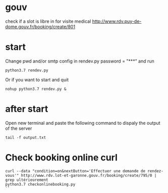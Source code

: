 # gouv
check if a slot is libre in for visite medical http://www.rdv.puy-de-dome.gouv.fr/booking/create/801

# start
Change pwd and/or smtp config in rendev.py password = "***" and run
```
python3.7 rendev.py
```
Or if you want to start and quit
```
nohup python3.7 rendev.py &
```

# after start
Open new terminal and paste the following command to dispaly the output of the server
```
tail -f output.txt 
```

# Check booking online curl
```
curl --data "condition=on&nextButton='Effectuer une demande de rendez-vous'" http://www.rdv.lot-et-garonne.gouv.fr/booking/create/795/0 | grep ultérieurement
python3.7 checkonlinebooking.py
``
